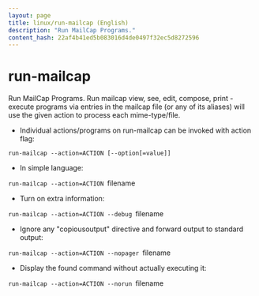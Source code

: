 ```yaml
---
layout: page
title: linux/run-mailcap (English)
description: "Run MailCap Programs."
content_hash: 22af4b41ed5b083016d4de0497f32ec5d8272596
---
```

# run-mailcap

Run MailCap Programs.
Run mailcap view, see, edit, compose, print - execute programs via entries in the mailcap file (or any of its aliases) will use the given action to process each mime-type/file.

- Individual actions/programs on run-mailcap can be invoked with action flag:

`run-mailcap --action=ACTION [--option[=value]]`

- In simple language:

`run-mailcap --action=ACTION `<span class="tldr-var badge badge-pill bg-dark-lm bg-white-dm text-white-lm text-dark-dm font-weight-bold">filename</span>

- Turn on extra information:

`run-mailcap --action=ACTION --debug `<span class="tldr-var badge badge-pill bg-dark-lm bg-white-dm text-white-lm text-dark-dm font-weight-bold">filename</span>

- Ignore any "copiousoutput" directive and forward output to standard output:

`run-mailcap --action=ACTION --nopager `<span class="tldr-var badge badge-pill bg-dark-lm bg-white-dm text-white-lm text-dark-dm font-weight-bold">filename</span>

- Display the found command without actually executing it:

`run-mailcap --action=ACTION --norun `<span class="tldr-var badge badge-pill bg-dark-lm bg-white-dm text-white-lm text-dark-dm font-weight-bold">filename</span>
